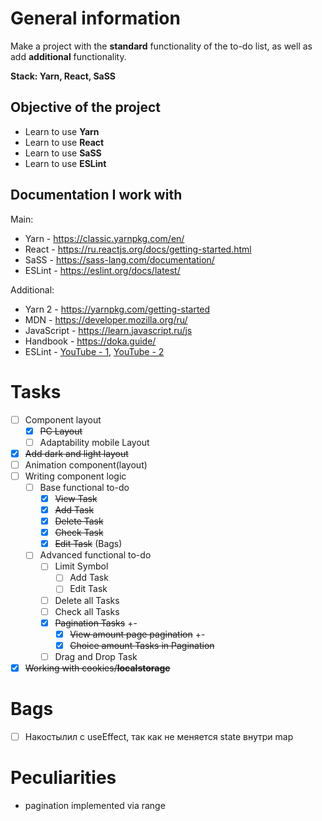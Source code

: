 # General information

Make a project with the **standard** functionality of the to-do list, as well as add **additional** functionality.

**Stack: Yarn, React, SaSS**

## Objective of the project

- Learn to use **Yarn**
- Learn to use **React**
- Learn to use **SaSS**
- Learn to use **ESLint**

## Documentation I work with

Main:

- Yarn - https://classic.yarnpkg.com/en/
- React - https://ru.reactjs.org/docs/getting-started.html
- SaSS - https://sass-lang.com/documentation/
- ESLint - https://eslint.org/docs/latest/

Additional:

- Yarn 2 - https://yarnpkg.com/getting-started
- MDN - https://developer.mozilla.org/ru/
- JavaScript - https://learn.javascript.ru/js
- Handbook - https://doka.guide/
- ESLint - [YouTube - 1](https://www.youtube.com/watch?v=RXaltL8yIlc), [YouTube - 2](https://www.youtube.com/watch?v=ZXW6Jn6or1w)

# Tasks

- [ ] Component layout
  - [x] ~~PC Layout~~
  - [ ] Adaptability mobile Layout
- [x] ~~Add dark and light layout~~
- [ ] Animation component(layout)
- [ ] Writing component logic
  - [ ] Base functional to-do
    - [x] ~~View Task~~
    - [x] ~~Add Task~~
    - [x] ~~Delete Task~~
    - [x] ~~Check Task~~
    - [x] ~~Edit Task~~ (Bags)
  - [ ] Advanced functional to-do
    - [ ] Limit Symbol
      - [ ] Add Task
      - [ ] Edit Task
    - [ ] Delete all Tasks
    - [ ] Check all Tasks
    - [x] ~~Pagination Tasks~~ +-
      - [x] ~~View amount page pagination~~ +-
      - [x] ~~Choice amount Tasks in Pagination~~
    - [ ] Drag and Drop Task
- [x] ~~Working with cookies/**localstorage**~~

# Bags

- [ ] Накостылил с useEffect, так как не меняется state внутри map

# Peculiarities

- pagination implemented via range
